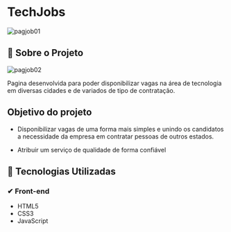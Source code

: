 # TechJobs 

![pagjob01](https://user-images.githubusercontent.com/69124206/136045554-4ea9b538-fccf-4d77-920d-9b118168f35b.png) 


## 🚀 Sobre o Projeto

![pagjob02](https://user-images.githubusercontent.com/69124206/136045660-7bdf7aed-ccb4-416e-8751-f07cc9ff3309.png) 

Pagina desenvolvida para poder disponibilizar vagas na área de tecnologia em diversas cidades e de variados de tipo de contratação.



## Objetivo do projeto 


- Disponibilizar vagas de uma forma mais simples e unindo os candidatos a necessidade da empresa em contratar pessoas de outros estados.

- Atribuir um serviço de qualidade de forma confiável 


## 🚀 Tecnologias Utilizadas

###  ✔ Front-end

- HTML5
- CSS3
- JavaScript
